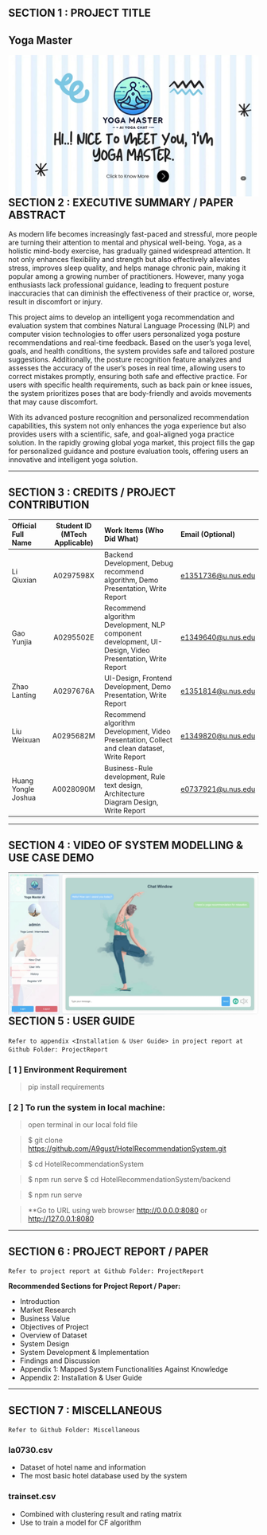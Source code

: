 

## SECTION 1 : PROJECT TITLE
## Yoga Master

<img src="SystemCode/static/79c27c4f40e3e4f8845ec711b09953c.png"
     style="float: left; margin-right: 0px;" />

---

## SECTION 2 : EXECUTIVE SUMMARY / PAPER ABSTRACT
As modern life becomes increasingly fast-paced and stressful, more people are turning their attention to mental and physical well-being. Yoga, as a holistic mind-body exercise, has gradually gained widespread attention. It not only enhances flexibility and strength but also effectively alleviates stress, improves sleep quality, and helps manage chronic pain, making it popular among a growing number of practitioners. However, many yoga enthusiasts lack professional guidance, leading to frequent posture inaccuracies that can diminish the effectiveness of their practice or, worse, result in discomfort or injury.

This project aims to develop an intelligent yoga recommendation and evaluation system that combines Natural Language Processing (NLP) and computer vision technologies to offer users personalized yoga posture recommendations and real-time feedback. Based on the user’s yoga level, goals, and health conditions, the system provides safe and tailored posture suggestions. Additionally, the posture recognition feature analyzes and assesses the accuracy of the user’s poses in real time, allowing users to correct mistakes promptly, ensuring both safe and effective practice. For users with specific health requirements, such as back pain or knee issues, the system prioritizes poses that are body-friendly and avoids movements that may cause discomfort.

With its advanced posture recognition and personalized recommendation capabilities, this system not only enhances the yoga experience but also provides users with a scientific, safe, and goal-aligned yoga practice solution. In the rapidly growing global yoga market, this project fills the gap for personalized guidance and posture evaluation tools, offering users an innovative and intelligent yoga solution.


---

## SECTION 3 : CREDITS / PROJECT CONTRIBUTION

| Official Full Name  | Student ID (MTech Applicable)  | Work Items (Who Did What) | Email (Optional) |
| :------------ |:---------------:| :-----| :-----|
| Li Qiuxian | A0297598X | Backend Development, Debug recommend algorithm, Demo Presentation, Write Report| e1351736@u.nus.edu |
| Gao Yunjia | A0295502E | Recommend algorithm Development, NLP component development, UI-Design, Video Presentation, Write Report| e1349640@u.nus.edu  |
| Zhao Lanting | A0297676A | UI-Design, Frontend Development, Demo Presentation, Write Report| e1351814@u.nus.edu |
| Liu Weixuan | A0295682M | Recommend algorithm Development, Video Presentation, Collect and clean dataset, Write Report| e1349820@u.nus.edu |
| Huang Yongle Joshua | A0028090M | Business-Rule development, Rule text design, Architecture Diagram Design, Write Report| e0737921@u.nus.edu |

---

## SECTION 4 : VIDEO OF SYSTEM MODELLING & USE CASE DEMO

<img src="Video/video.png"
     style="float: left; margin-right: 0px;" />

---

## SECTION 5 : USER GUIDE

`Refer to appendix <Installation & User Guide> in project report at Github Folder: ProjectReport`

### [ 1 ] Environment Requirement

> pip install requirements


### [ 2 ] To run the system in local machine:

> open terminal in our local fold file

> $ git clone https://github.com/A9gust/HotelRecommendationSystem.git

> $ cd HotelRecommendationSystem

> $ npm run serve
> $ cd HotelRecommendationSystem/backend

> $ npm run serve

> **Go to URL using web browser http://0.0.0.0:8080 or http://127.0.0.1:8080

---
## SECTION 6 : PROJECT REPORT / PAPER

`Refer to project report at Github Folder: ProjectReport`

**Recommended Sections for Project Report / Paper:**
- Introduction
- Market Research
- Business Value
- Objectives of Project
- Overview of Dataset
- System Design
- System Development & Implementation
- Findings and Discussion
- Appendix 1: Mapped System Functionalities Against Knowledge
- Appendix 2: Installation & User Guide

---
## SECTION 7 : MISCELLANEOUS

`Refer to Github Folder: Miscellaneous`

### la0730.csv
* Dataset of hotel name and information
* The most basic hotel database used by the system
### trainset.csv
* Combined with clustering result and rating matrix
* Use to train a model for CF algorithm



